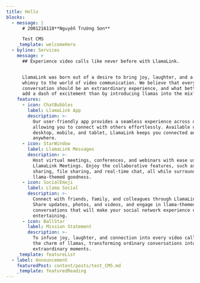 ```yaml
---
title: Hello
blocks:
  - message: |
      # 2001216110**Nguyễn Trường Sơn**

      Test CMS
    _template: welcomeHero
  - byline: Services
    message: >
      ## Experience video calls like never before with LlamaLink.


      LlamaLink was born out of a desire to bring joy, laughter, and a touch of
      whimsy to the world of video communication. We believe that every
      conversation should be an extraordinary experience, and what better way to
      add a dash of excitement than by introducing llamas into the mix?
    features:
      - icon: ChatBubbles
        label: LlamaLink App
        description: >-
          Our user-friendly app provides a seamless experience across devices,
          allowing you to connect with others effortlessly. Available on
          desktop, mobile, and tablet, LlamaLink keeps you connected anytime,
          anywhere.
      - icon: StarWindow
        label: LlamaLink Messages
        description: >-
          Host virtual meetings, conferences, and webinars with ease using
          LlamaLink Meetings. Enjoy the collaborative features, such as screen
          sharing, file sharing, and real-time chat, all while surrounded by
          llama-themed goodness.
      - icon: SocialEmoji
        label: Llama Social
        description: >-
          Connect with friends, family, and colleagues through LlamaLink Social.
          Share updates, photos, and videos, and engage in llama-themed
          conversations that will make your social network experience unique and
          entertaining.
      - icon: BallStar
        label: Mission Statement
        description: >-
          To infuse joy, laughter, and connection into every video call through
          the charm of llamas, transforming ordinary conversations into
          extraordinary moments.
    _template: featureList
  - label: Announcement
    featuredPost: content/posts/test_CMS.md
    _template: featuredReading
---
```


